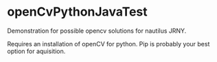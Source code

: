# openCvPythonJavaTest

Demonstration for possible opencv solutions for nautilus JRNY. 

Requires an installation of openCV for python. Pip is probably your best option for aquisition. 
